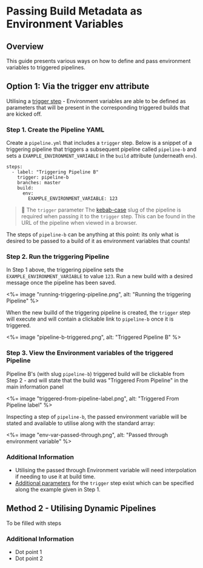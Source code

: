 # Passing Build Metadata as Environment Variables

## Overview

This guide presents various ways on how to define and pass environment variables to triggered pipelines.

## Option 1: Via the trigger env attribute

Utilising a [trigger step](/docs/pipelines/trigger-step) - Environment variables are able to be defined as parameters that will be present in the corresponding triggered builds that are kicked off.

### Step 1. Create the Pipeline YAML

Create a `pipeline.yml` that includes a `trigger` step. Below is a snippet of a triggering pipeline that triggers a subsequent pipeline called `pipeline-b` and sets a `EXAMPLE_ENVIRONMENT_VARIABLE` in the `build` attribute (underneath `env`).

```
steps:
  - label: "Triggering Pipeline B"
    trigger: pipeline-b
    branches: master
    build:
      env:
        EXAMPLE_ENVIRONMENT_VARIABLE: 123
```

>🚧 The `trigger` parameter
> The [kebab-case](https://en.wikipedia.org/wiki/Letter_case#Kebab_case) slug of the pipeline is required when passing it to the `trigger` step. This can be found in the URL of the pipeline when viewed in a browser.

The steps of `pipeline-b` can be anything at this point: its only what is desired to be passed to a build of it as environment variables that counts!

### Step 2. Run the triggering Pipeline

In Step 1 above, the triggering pipeline sets the `EXAMPLE_ENVIRONMENT_VARIABLE` to value `123`. Run a new build with a desired message once the pipeline has been saved.

<%= image "running-triggering-pipeline.png", alt: "Running the triggering Pipeline" %>

When the new builld of the triggering pipeline is created, the `trigger` step will execute and will contain a clickable link to `pipeline-b` once it is triggered.

<%= image "pipeline-b-triggered.png", alt: "Triggered Pipeline B" %>

### Step 3. View the Environment variables of the triggered Pipeline

Pipeline B's (with slug `pipeline-b`) triggered build will be clickable from Step 2 - and will state that the build was "Triggered From Pipeline" in the main information panel 

<%= image "triggered-from-pipeline-label.png", alt: "Triggered From Pipeline label" %>

Inspecting a step of `pipeline-b`, the passed environment variable will be stated and available to utilise along with the standard array:

<%= image "env-var-passed-through.png", alt: "Passed through environment variable" %>

### Additional Information

- Utilising the passed through Environment variable will need interpolation if needing to use it at build time.
- [Additional parameters](/docs/pipelines/trigger_step#trigger-step-attributes) for the `trigger` step exist which can be specified along the example given in Step 1.

## Method 2 - Utilising Dynamic Pipelines

To be filled with steps

### Additional Information

- Dot point 1
- Dot point 2

